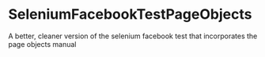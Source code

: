 # SeleniumFacebookTestPageObjects
A better, cleaner version of the selenium facebook test that incorporates the page objects manual
